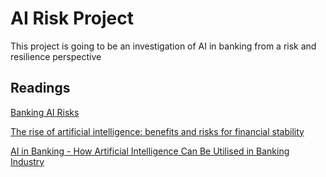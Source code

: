 # AI Risk Project

This project is going to be an investigation of AI in banking from a risk and resilience perspective

## Readings

[Banking AI Risks](https://www.ey.com/en_us/board-matters/banking-risks-from-ai-and-machine-learning)

[The rise of artificial intelligence: benefits and risks for financial stability](https://www.ecb.europa.eu/press/financial-stability-publications/fsr/special/html/ecb.fsrart202405_02~58c3ce5246.en.html)

[AI in Banking - How Artificial Intelligence Can Be Utilised in Banking Industry](https://www.creatio.com/en-gb/glossary/ai-in-banking)

